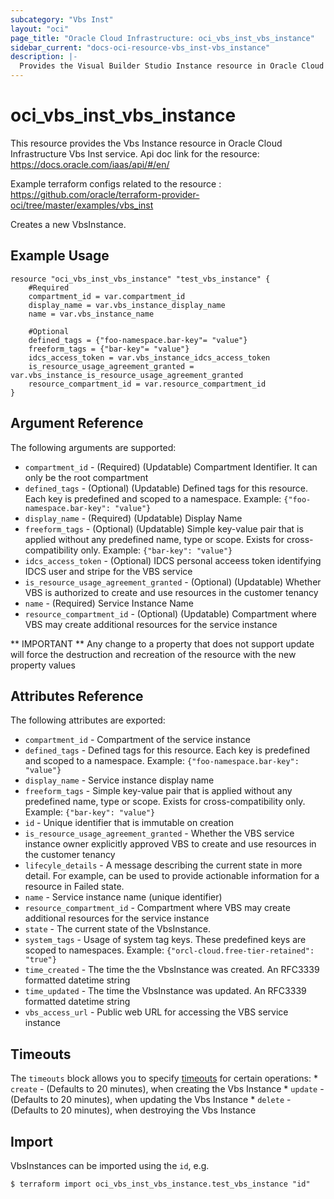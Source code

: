 ```yaml
---
subcategory: "Vbs Inst"
layout: "oci"
page_title: "Oracle Cloud Infrastructure: oci_vbs_inst_vbs_instance"
sidebar_current: "docs-oci-resource-vbs_inst-vbs_instance"
description: |-
  Provides the Visual Builder Studio Instance resource in Oracle Cloud Infrastructure Vbs Inst service
---
```


# oci_vbs_inst_vbs_instance
This resource provides the Vbs Instance resource in Oracle Cloud Infrastructure Vbs Inst service.
Api doc link for the resource: https://docs.oracle.com/iaas/api/#/en/

Example terraform configs related to the resource : https://github.com/oracle/terraform-provider-oci/tree/master/examples/vbs_inst

Creates a new VbsInstance.


## Example Usage

```hcl
resource "oci_vbs_inst_vbs_instance" "test_vbs_instance" {
	#Required
	compartment_id = var.compartment_id
	display_name = var.vbs_instance_display_name
	name = var.vbs_instance_name

	#Optional
	defined_tags = {"foo-namespace.bar-key"= "value"}
	freeform_tags = {"bar-key"= "value"}
	idcs_access_token = var.vbs_instance_idcs_access_token
	is_resource_usage_agreement_granted = var.vbs_instance_is_resource_usage_agreement_granted
	resource_compartment_id = var.resource_compartment_id
}
```

## Argument Reference

The following arguments are supported:

* `compartment_id` - (Required) (Updatable) Compartment Identifier. It can only be the root compartment
* `defined_tags` - (Optional) (Updatable) Defined tags for this resource. Each key is predefined and scoped to a namespace. Example: `{"foo-namespace.bar-key": "value"}` 
* `display_name` - (Required) (Updatable) Display Name
* `freeform_tags` - (Optional) (Updatable) Simple key-value pair that is applied without any predefined name, type or scope. Exists for cross-compatibility only. Example: `{"bar-key": "value"}` 
* `idcs_access_token` - (Optional) IDCS personal acceess token identifying IDCS user and stripe for the VBS service
* `is_resource_usage_agreement_granted` - (Optional) (Updatable) Whether VBS is authorized to create and use resources in the customer tenancy
* `name` - (Required) Service Instance Name
* `resource_compartment_id` - (Optional) (Updatable) Compartment where VBS may create additional resources for the service instance


** IMPORTANT **
Any change to a property that does not support update will force the destruction and recreation of the resource with the new property values

## Attributes Reference

The following attributes are exported:

* `compartment_id` - Compartment of the service instance
* `defined_tags` - Defined tags for this resource. Each key is predefined and scoped to a namespace. Example: `{"foo-namespace.bar-key": "value"}` 
* `display_name` - Service instance display name
* `freeform_tags` - Simple key-value pair that is applied without any predefined name, type or scope. Exists for cross-compatibility only. Example: `{"bar-key": "value"}` 
* `id` - Unique identifier that is immutable on creation
* `is_resource_usage_agreement_granted` - Whether the VBS service instance owner explicitly approved VBS to create and use resources in the customer tenancy
* `lifecyle_details` - A message describing the current state in more detail. For example, can be used to provide actionable information for a resource in Failed state.
* `name` - Service instance name (unique identifier)
* `resource_compartment_id` - Compartment where VBS may create additional resources for the service instance
* `state` - The current state of the VbsInstance.
* `system_tags` - Usage of system tag keys. These predefined keys are scoped to namespaces. Example: `{"orcl-cloud.free-tier-retained": "true"}` 
* `time_created` - The time the the VbsInstance was created. An RFC3339 formatted datetime string
* `time_updated` - The time the VbsInstance was updated. An RFC3339 formatted datetime string
* `vbs_access_url` - Public web URL for accessing the VBS service instance

## Timeouts

The `timeouts` block allows you to specify [timeouts](https://registry.terraform.io/providers/oracle/oci/latest/docs/guides/changing_timeouts) for certain operations:
	* `create` - (Defaults to 20 minutes), when creating the Vbs Instance
	* `update` - (Defaults to 20 minutes), when updating the Vbs Instance
	* `delete` - (Defaults to 20 minutes), when destroying the Vbs Instance


## Import

VbsInstances can be imported using the `id`, e.g.

```
$ terraform import oci_vbs_inst_vbs_instance.test_vbs_instance "id"
```

